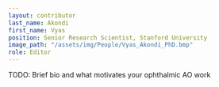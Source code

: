 ```yaml
---
layout: contributor
last_name: Akondi
first_name: Vyas
position: Senior Research Scientist, Stanford University
image_path: "/assets/img/People/Vyas_Akondi_PhD.bmp"
role: Editor
---
```

TODO: Brief bio and what motivates your ophthalmic AO work